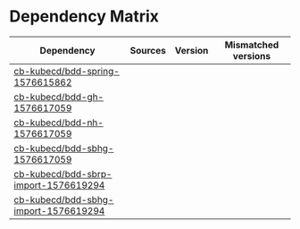 # Dependency Matrix

Dependency | Sources | Version | Mismatched versions
---------- | ------- | ------- | -------------------
[cb-kubecd/bdd-spring-1576615862](https://github.com/cb-kubecd/bdd-spring-1576615862.git) |  | []() | 
[cb-kubecd/bdd-gh-1576617059](https://github.com/cb-kubecd/bdd-gh-1576617059.git) |  | []() | 
[cb-kubecd/bdd-nh-1576617059](https://github.com/cb-kubecd/bdd-nh-1576617059.git) |  | []() | 
[cb-kubecd/bdd-sbhg-1576617059](https://github.com/cb-kubecd/bdd-sbhg-1576617059.git) |  | []() | 
[cb-kubecd/bdd-sbrp-import-1576619294](https://github.com/cb-kubecd/bdd-sbrp-import-1576619294.git) |  | []() | 
[cb-kubecd/bdd-sbhg-import-1576619294](https://github.com/cb-kubecd/bdd-sbhg-import-1576619294.git) |  | []() | 
